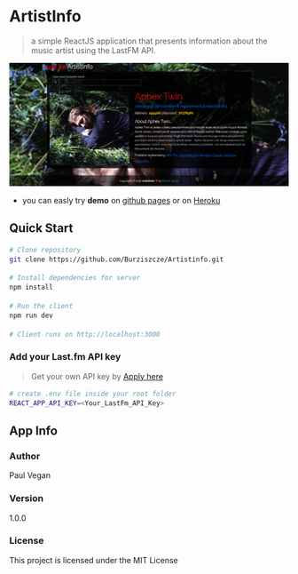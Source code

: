 # ArtistInfo

> a simple ReactJS application that presents information about the music artist using the LastFM API.

![Aphex Twin artist at sample ArtistsInfo](src/images/sample-img.png)

- you can easly try <b>demo</b> on [github pages](https://burziszcze.github.io/Artistinfo/)
  or on [Heroku](https://artists-info.herokuapp.com/)

## Quick Start

```bash
# Clone repository
git clone https://github.com/Burziszcze/Artistinfo.git

# Install dependencies for server
npm install

# Run the client
npm run dev

# Client runs on http://localhost:3000
```

### Add your Last.fm API key

> Get your own API key by [Apply here](https://www.last.fm/api/account/create)

```bash
# create .env file inside your root folder
REACT_APP_API_KEY=<Your_LastFm_API_Key>
```

## App Info

### Author

Paul Vegan

### Version

1.0.0

### License

This project is licensed under the MIT License
